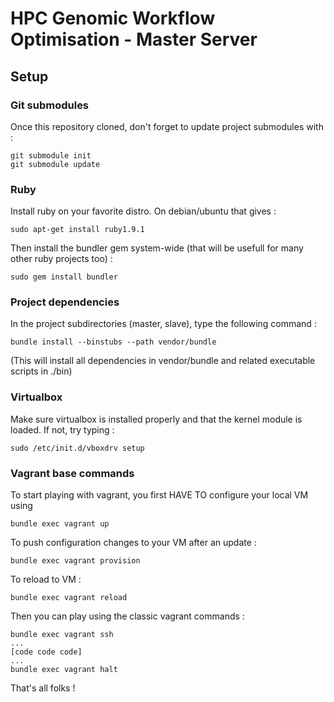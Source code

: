 HPC Genomic Workflow Optimisation - Master Server
=================================================

Setup
-----

### Git submodules

Once this repository cloned, don't forget to update project submodules with :

    git submodule init
    git submodule update


### Ruby

Install ruby on your favorite distro. On debian/ubuntu that gives :

    sudo apt-get install ruby1.9.1


Then install the bundler gem system-wide (that will be usefull for many other
ruby projects too) :

    sudo gem install bundler


### Project dependencies

In the project subdirectories (master, slave), type the following command :

    bundle install --binstubs --path vendor/bundle

(This will install all dependencies in vendor/bundle and related executable
scripts in ./bin)


### Virtualbox

Make sure virtualbox is installed properly and that the kernel module is loaded.
If not, try typing :

    sudo /etc/init.d/vboxdrv setup


### Vagrant base commands

To start playing with vagrant, you first HAVE TO configure your local VM using

    bundle exec vagrant up


To push configuration changes to your VM after an update :

    bundle exec vagrant provision


To reload to VM :

    bundle exec vagrant reload


Then you can play using the classic vagrant commands :

    bundle exec vagrant ssh
    ...
    [code code code]
    ...
    bundle exec vagrant halt


That's all folks !

